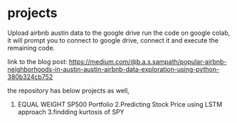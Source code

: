 # projects
Upload airbnb austin data to the google drive 
run the code on google colab, it will prompt you to connect to google drive, connect it and execute the remaining code.


link to the blog post: https://medium.com/@b.a.s.sampath/popular-airbnb-neighborhoods-in-austin-austin-airbnb-data-exploration-using-python-380b324cb752


the repository has below projects as well,

1. EQUAL WEIGHT SP500 Portfolio
2.Predicting Stock Price using LSTM approach
3.findding kurtosis of SPY
